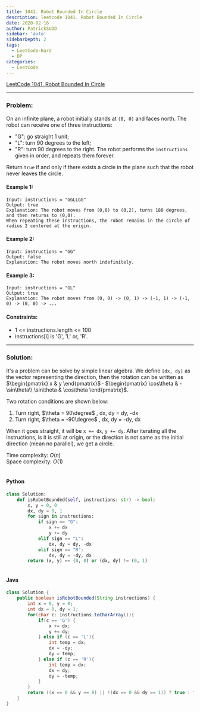 ```yaml
---
title: 1041. Robot Bounded In Circle
description: leetcode 1041. Robot Bounded In Circle
date: 2020-02-16
author: PatrickSUDO
sidebar: 'auto'
sidebarDepth: 2
tags: 
  - LeetCode-Hard
  - DP
categories:
  - LeetCode
---
```

[LeetCode 1041. Robot Bounded In Circle](https://leetcode.com/problems/robot-bounded-in-circle/)

---
### Problem: <br/>

On an infinite plane, a robot initially stands at `(0, 0)` and faces north. The robot can receive one of three instructions:

- "G": go straight 1 unit;
- "L": turn 90 degrees to the left;
- "R": turn 90 degrees to the right.
The robot performs the `instructions` given in order, and repeats them forever.

Return `true` if and only if there exists a circle in the plane such that the robot never leaves the circle.

#### Example 1:

    Input: instructions = "GGLLGG"
    Output: true
    Explanation: The robot moves from (0,0) to (0,2), turns 180 degrees, and then returns to (0,0).
    When repeating these instructions, the robot remains in the circle of radius 2 centered at the origin.

#### Example 2:

    Input: instructions = "GG"
    Output: false
    Explanation: The robot moves north indefinitely.

#### Example 3:

    Input: instructions = "GL"
    Output: true
    Explanation: The robot moves from (0, 0) -> (0, 1) -> (-1, 1) -> (-1, 0) -> (0, 0) -> ...



#### Constraints:

- 1 <= instructions.length <= 100
- instructions[i] is 'G', 'L' or, 'R'.


---
### Solution: <br/>

It's a problem can be solve by simple linear algebra. We define `[dx, dy]` as the vector representing the direction, then the rotation can be written as $\begin{pmatrix}
  x & y 
\end{pmatrix}$  $\cdot$  $\begin{pmatrix}
  \cos\theta & -\sin\theta\\ 
  \sin\theta & \cos\theta
\end{pmatrix}$.

Two rotation conditions are shown below:
1. Turn right, $\theta = 90\degree$ , dx, dy = dy, -dx
2. Turn right, $\theta = -90\degree$ , dx, dy = -dy, dx

When it goes straight, it will be `x += dx`, `y += dy`. After iterating all the instructions, is it is still at origin, or the direction is not same as the initial direction (mean no parallel), we get a circle.

Time complexity: $O(n)$</br>
Space complexity: $O(1)$ 
</br>
</br>

#### Python
```python
class Solution:
    def isRobotBounded(self, instructions: str) -> bool:
        x, y = 0, 0
        dx, dy = 0, 1
        for sign in instructions:
            if sign == "G":
                x += dx
                y += dy
            elif sign == "L":
                dx, dy = dy, -dx
            elif sign == "R":
                dx, dy = -dy, dx
        return (x, y) == (0, 0) or (dx, dy) != (0, 1)
                
```

#### Java
```java
class Solution {
    public boolean isRobotBounded(String instructions) {
        int x = 0, y = 0;
        int dx = 0, dy = 1;
        for(char c: instructions.toCharArray()){
            if(c == 'G') {
                x += dx;
                y += dy;
            } else if (c == 'L'){
                int temp = dx;
                dx = -dy;
                dy = temp;
            } else if (c == 'R'){
                int temp = dx;
                dx = dy;
                dy = -temp;
            }
        }
        return ((x == 0 && y == 0) || !(dx == 0 && dy == 1)) ? true : false;
    }   
}
```
<Disqus shortname="patricksudo" />